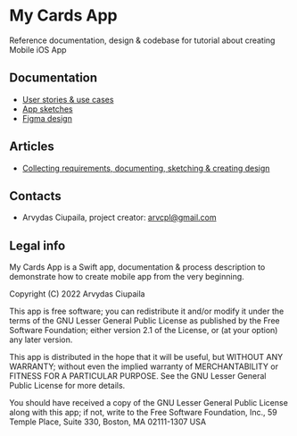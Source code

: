 # My Cards App

Reference documentation, design & codebase for tutorial about creating Mobile iOS App

## Documentation

- [User stories & use cases](./Docs/stories_and_use_cases.md)
- [App sketches](./Docs/sketches.pdf)
- [Figma design](https://www.figma.com/file/rwNHr9UZWKJUDKmA9SXOQH/My-Cards-App?node-id=82%3A1086)

## Articles

- [Collecting requirements, documenting, sketching & creating design](https://medium.com/@arvcpl/how-to-build-ios-mobile-app-for-your-start-up-in-2022-a-practical-guide-part-1-5dd0b09c2bbd)

## Contacts

 - Arvydas Ciupaila, project creator: arvcpl@gmail.com

## Legal info

My Cards App is a Swift app, documentation & process description to demonstrate how to create mobile app from the very beginning.

Copyright (C) 2022 Arvydas Ciupaila

This app is free software; you can redistribute it and/or modify it under the terms of the GNU Lesser General Public License as published by the Free Software Foundation; either version 2.1 of the License, or (at your option) any later version.

This app is distributed in the hope that it will be useful, but WITHOUT ANY WARRANTY; without even the implied warranty of MERCHANTABILITY or FITNESS FOR A PARTICULAR PURPOSE. See the GNU Lesser General Public License for more details.

You should have received a copy of the GNU Lesser General Public License along with this app; if not, write to the Free Software Foundation, Inc., 59 Temple Place, Suite 330, Boston, MA 02111-1307 USA